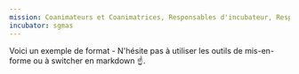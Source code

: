 ```yaml
---
mission: Coanimateurs et Coanimatrices, Responsables d'incubateur, Responsable tech, et membres transverses
incubator: sgmas
---
```

Voici un exemple de format  - N'hésite pas à utiliser les outils de mis-en-forme ou à switcher en markdown ☝️.
